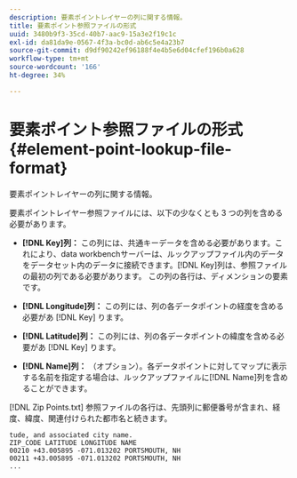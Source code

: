 ```yaml
---
description: 要素ポイントレイヤーの列に関する情報。
title: 要素ポイント参照ファイルの形式
uuid: 3480b9f3-35cd-40b7-aac9-15a3e2f19c1c
exl-id: da81da9e-0567-4f3a-bc0d-ab6c5e4a23b7
source-git-commit: d9df90242ef96188f4e4b5e6d04cfef196b0a628
workflow-type: tm+mt
source-wordcount: '166'
ht-degree: 34%

---
```


# 要素ポイント参照ファイルの形式{#element-point-lookup-file-format}

要素ポイントレイヤーの列に関する情報。

要素ポイントレイヤー参照ファイルには、以下の少なくとも 3 つの列を含める必要があります。

* **[!DNL Key]列：** この列には、共通キーデータを含める必要があります。これにより、data workbenchサーバーは、ルックアップファイル内のデータをデータセット内のデータに接続できます。[!DNL Key]列は、参照ファイルの最初の列である必要があります。 この列の各行は、ディメンションの要素です。

* **[!DNL Longitude]列：** この列には、列の各データポイントの経度を含める必要があ [!DNL Key] ります。

* **[!DNL Latitude]列：** この列には、列の各データポイントの緯度を含める必要があ [!DNL Key] ります。

* **[!DNL Name]列：** （オプション）。各データポイントに対してマップに表示する名前を指定する場合は、ルックアップファイルに[!DNL Name]列を含めることができます。

[!DNL Zip Points.txt] 参照ファイルの各行は、先頭列に郵便番号が含まれ、経度、緯度、関連付けられた都市名と続きます。

```
tude, and associated city name.
ZIP_CODE LATITUDE LONGITUDE NAME
00210 +43.005895 -071.013202 PORTSMOUTH, NH
00211 +43.005895 -071.013202 PORTSMOUTH, NH
...
```
